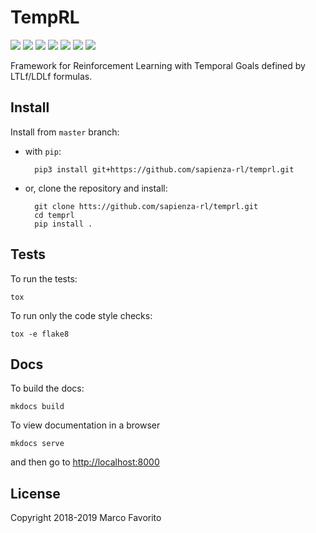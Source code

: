 # TempRL 

[![](https://img.shields.io/pypi/v/temprl.svg)](https://pypi.python.org/pypi/temprl)
[![](https://img.shields.io/travis/sapienza-rl/temprl.svg)](https://travis-ci.org/sapienza-rl/temprl)
[![](https://img.shields.io/badge/python-3.6%20%7C%203.7-blue)](https://img.shields.io/badge/python-3.6%20%7C%203.7-blue)
[![](https://coveralls.io/repos/github/sapienza-rl/temprl/badge.svg?branch=master)](https://coveralls.io/github/sapienza-rl/temprl?branch=master)
[![](https://img.shields.io/badge/flake8-checked-blueviolet)](https://img.shields.io/badge/flake8-checked-blueviolet)
[![](https://img.shields.io/badge/mypy-checked-blue)](https://img.shields.io/badge/mypy-checked-blue)
[![](https://img.shields.io/badge/license-Apache%202-lightgrey)](https://img.shields.io/badge/license-Apache%202-lightgrey)


Framework for Reinforcement Learning with Temporal Goals defined by LTLf/LDLf formulas.


## Install

Install from `master` branch:

- with `pip`:


        pip3 install git+https://github.com/sapienza-rl/temprl.git


- or, clone the repository and install:


        git clone htts://github.com/sapienza-rl/temprl.git
        cd temprl
        pip install .


## Tests

To run the tests:

    tox

To run only the code style checks:

    tox -e flake8

## Docs

To build the docs:


    mkdocs build
    

To view documentation in a browser


    mkdocs serve


and then go to [http://localhost:8000](http://localhost:8000)


## License

Copyright 2018-2019 Marco Favorito

